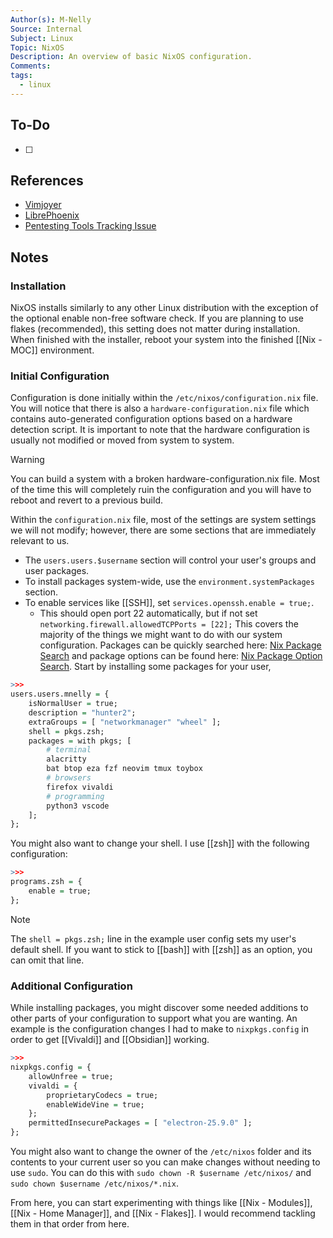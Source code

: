 ```yaml
---
Author(s): M-Nelly
Source: Internal
Subject: Linux
Topic: NixOS
Description: An overview of basic NixOS configuration.
Comments: 
tags:
  - linux
---
```

## To-Do
- [ ] 
## References
- [Vimjoyer](https://www.youtube.com/watch?v=a67Sv4Mbxmc)
- [LibrePhoenix](https://www.youtube.com/watch?v=ACybVzRvDhs)
- [Pentesting Tools Tracking Issue](https://github.com/NixOS/nixpkgs/issues/81418#issue-573452170)
## Notes
### Installation
NixOS installs similarly to any other Linux distribution with the exception of the optional enable non-free software check. If you are planning to use flakes (recommended), this setting does not matter during installation. When finished with the installer, reboot your system into the finished [[Nix - MOC]] environment. 
### Initial Configuration
Configuration is done initially within the `/etc/nixos/configuration.nix` file. You will notice that there is also a `hardware-configuration.nix` file which contains auto-generated configuration options based on a hardware detection script. It is important to note that the hardware configuration is usually not modified or moved from system to system. 
>[!Warning]
>You can build a system with a broken hardware-configuration.nix file. Most of the time this will completely ruin the configuration and you will have to reboot and revert to a previous build. 

Within the `configuration.nix` file, most of the settings are system settings we will not modify; however, there are some sections that are immediately relevant to us. 
- The `users.users.$username` section will control your user's groups and user packages.  
- To install packages system-wide, use the `environment.systemPackages` section. 
- To enable services like [[SSH]], set `services.openssh.enable = true;`. 
	- This should open port 22 automatically, but if not set `networking.firewall.allowedTCPPorts = [22];`
This covers the majority of the things we might want to do with our system configuration. Packages can be quickly searched here: [Nix Package Search](https://search.nixos.org/packages) and package options can be found here: [Nix Package Option Search](https://search.nixos.org/options). Start by installing some packages for your user, 
```r
>>>
users.users.mnelly = {
	isNormalUser = true;
	description = "hunter2";
	extraGroups = [ "networkmanager" "wheel" ];
	shell = pkgs.zsh;
	packages = with pkgs; [
		# terminal
		alacritty
		bat btop eza fzf neovim tmux toybox 
		# browsers
		firefox vivaldi
		# programming
		python3 vscode
	];
};
```
You might also want to change your shell. I use [[zsh]] with the following configuration:
```r
>>>
programs.zsh = {
	enable = true;
};
```
>[!NOTE] 
>The `shell = pkgs.zsh;` line in the example user config sets my user's default shell. If you want to stick to [[bash]] with [[zsh]] as an option, you can omit that line. 
### Additional Configuration
While installing packages, you might discover some needed additions to other parts of your configuration to support what you are wanting. An example is the configuration changes I had to make to `nixpkgs.config` in order to get [[Vivaldi]] and [[Obsidian]] working.
```r
>>>
nixpkgs.config = {
	allowUnfree = true;
	vivaldi = {
		proprietaryCodecs = true;
		enableWideVine = true;
	};
	permittedInsecurePackages = [ "electron-25.9.0" ];
};
```
You might also want to change the owner of the `/etc/nixos` folder and its contents to your current user so you can make changes without needing to use `sudo`. You can do this with `sudo chown -R $username /etc/nixos/` and `sudo chown $username /etc/nixos/*.nix`. 

From here, you can start experimenting with things like [[Nix - Modules]], [[Nix - Home Manager]], and [[Nix - Flakes]]. I would recommend tackling them in that order from here. 